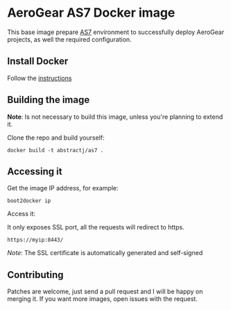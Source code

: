 # AeroGear AS7 Docker image

This base image prepare [AS7](http://download.jboss.org/jbossas/7.1/jboss-as-7.1.1.Final/jboss-as-7.1.1.Final.tar.gz) environment to successfully deploy AeroGear projects, as well the required configuration.

## Install Docker

Follow the [instructions](http://docs.docker.com/installation/)


## Building the image

**Note**: Is not necessary to build this image, unless you're planning to extend it.

Clone the repo and build yourself:

`docker build -t abstractj/as7 .`


## Accessing it

Get the image IP address, for example:

`boot2docker ip`

Access it:

It only exposes SSL port, all the requests will redirect to https.

`https://myip:8443/`

*Note*: The SSL certificate is automatically generated and self-signed

## Contributing

Patches are welcome, just send a pull request and I will be happy on merging it. If you want more images, open issues
with the request.
